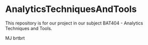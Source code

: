 # AnalyticsTechniquesAndTools
This repository is for our project in our subject BAT404 - Analytics Techniques and Tools.

MJ brtbrt
